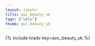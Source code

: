 ```yaml
--- 
layout: sieutv
title: qvc_beauty_uk
tags: ["uktv"]
thumb: qvc_beauty_uk
---
```

{% include tvadv key=qvc_beauty_uk %}
